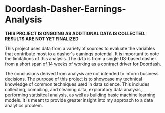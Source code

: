 # Doordash-Dasher-Earnings-Analysis

**THIS PROJECT IS ONGOING AS ADDITIONAL DATA IS COLLECTED. RESULTS ARE NOT YET FINALIZED**

This project uses data from a variety of sources to evaluate the variables that contribute most to a dasher's earnings potential. It is important to note the limitations of this analysis. The data is from a single US-based dasher from a short span of 14 weeks of working as a contract driver for Doordash.

The conclusions derived from analysis are not intended to inform business decisions. The purpose of this project is to showcase my technical knowledge of common techniques used in data science. This includes collecting, compiling, and cleaning data, exploratory data analysis, performing statisitcal analysis, as well as building basic machine learning models. It is meant to provide greater insight into my approach to a data analytics problem.
